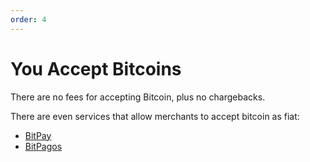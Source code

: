```yaml
---
order: 4
---
```


# You Accept Bitcoins

There are no fees for accepting Bitcoin, plus no chargebacks.

There are even services that allow merchants to accept bitcoin as fiat:

- [BitPay](https://bitpay.com)
- [BitPagos](https://www.bitpagos.net)